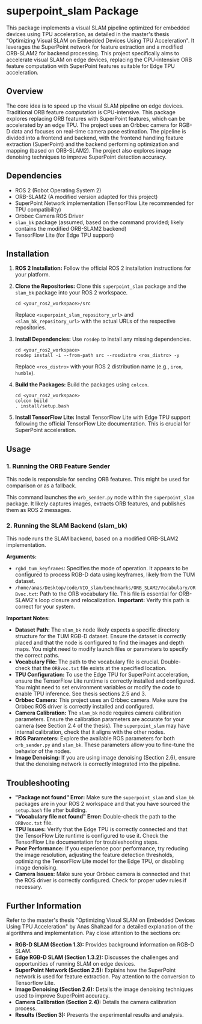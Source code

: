 # superpoint_slam Package

This package implements a visual SLAM pipeline optimized for embedded devices using TPU acceleration, as detailed in the master's thesis "Optimizing Visual SLAM on Embedded Devices Using TPU Acceleration".  It leverages the SuperPoint network for feature extraction and a modified ORB-SLAM2 for backend processing.  This project specifically aims to accelerate visual SLAM on edge devices, replacing the CPU-intensive ORB feature computation with SuperPoint features suitable for Edge TPU acceleration.

## Overview

The core idea is to speed up the visual SLAM pipeline on edge devices.  Traditional ORB feature computation is CPU-intensive. This package explores replacing ORB features with SuperPoint features, which can be accelerated by an edge TPU. The project uses an Orbbec camera for RGB-D data and focuses on real-time camera pose estimation.  The pipeline is divided into a frontend and backend, with the frontend handling feature extraction (SuperPoint) and the backend performing optimization and mapping (based on ORB-SLAM2).  The project also explores image denoising techniques to improve SuperPoint detection accuracy.

## Dependencies

*   ROS 2 (Robot Operating System 2)
*   ORB-SLAM2 (A modified version adapted for this project)
*   SuperPoint Network implementation (TensorFlow Lite recommended for TPU compatibility)
*   Orbbec Camera ROS Driver
*   `slam_bk` package (assumed, based on the command provided; likely contains the modified ORB-SLAM2 backend)
*   TensorFlow Lite (for Edge TPU support)

## Installation

1.  **ROS 2 Installation:**  Follow the official ROS 2 installation instructions for your platform.

2.  **Clone the Repositories:** Clone this `superpoint_slam` package and the `slam_bk` package into your ROS 2 workspace.

    ```
    cd <your_ros2_workspace>/src
    ```

    Replace `<superpoint_slam_repository_url>` and `<slam_bk_repository_url>` with the actual URLs of the respective repositories.

3.  **Install Dependencies:** Use `rosdep` to install any missing dependencies.

    ```
    cd <your_ros2_workspace>
    rosdep install -i --from-path src --rosdistro <ros_distro> -y
    ```

    Replace `<ros_distro>` with your ROS 2 distribution name (e.g., `iron`, `humble`).

4.  **Build the Packages:** Build the packages using `colcon`.

    ```
    cd <your_ros2_workspace>
    colcon build
    . install/setup.bash
    ```

5. **Install TensorFlow Lite:** Install TensorFlow Lite with Edge TPU support following the official TensorFlow Lite documentation. This is crucial for SuperPoint acceleration.

## Usage

### 1. Running the ORB Feature Sender

This node is responsible for sending ORB features.  This might be used for comparison or as a fallback.


This command launches the `orb_sender.py` node within the `superpoint_slam` package.  It likely captures images, extracts ORB features, and publishes them as ROS 2 messages.

### 2. Running the SLAM Backend (slam_bk)

This node runs the SLAM backend, based on a modified ORB-SLAM2 implementation.


**Arguments:**

*   `rgbd_tum_keyframes`:  Specifies the mode of operation.  It appears to be configured to process RGB-D data using keyframes, likely from the TUM dataset.
*   `/home/anas/Desktop/code/VIO_slam/benchmarks/ORB_SLAM2/Vocabulary/ORBvoc.txt`:  Path to the ORB vocabulary file.  This file is essential for ORB-SLAM2's loop closure and relocalization.  **Important:**  Verify this path is correct for your system.

**Important Notes:**

*   **Dataset Path:**  The `slam_bk` node likely expects a specific directory structure for the TUM RGB-D dataset.  Ensure the dataset is correctly placed and that the node is configured to find the images and depth maps.  You might need to modify launch files or parameters to specify the correct paths.
*   **Vocabulary File:** The path to the vocabulary file is crucial. Double-check that the `ORBvoc.txt` file exists at the specified location.
*   **TPU Configuration:** To use the Edge TPU for SuperPoint acceleration, ensure the TensorFlow Lite runtime is correctly installed and configured.  You might need to set environment variables or modify the code to enable TPU inference.  See thesis sections 2.5 and 3.
*   **Orbbec Camera:** This project uses an Orbbec camera.  Make sure the Orbbec ROS driver is correctly installed and configured.
*   **Camera Calibration:** The `slam_bk` node requires camera calibration parameters.  Ensure the calibration parameters are accurate for your camera (see Section 2.4 of the thesis). The `superpoint_slam` may have internal calibration, check that it aligns with the other nodes.
*   **ROS Parameters:** Explore the available ROS parameters for both `orb_sender.py` and `slam_bk`.  These parameters allow you to fine-tune the behavior of the nodes.
*   **Image Denoising:** If you are using image denoising (Section 2.6), ensure that the denoising network is correctly integrated into the pipeline.

## Troubleshooting

*   **"Package not found" Error:**  Make sure the `superpoint_slam` and `slam_bk` packages are in your ROS 2 workspace and that you have sourced the `setup.bash` file after building.
*   **"Vocabulary file not found" Error:**  Double-check the path to the `ORBvoc.txt` file.
*   **TPU Issues:** Verify that the Edge TPU is correctly connected and that the TensorFlow Lite runtime is configured to use it.  Check the TensorFlow Lite documentation for troubleshooting steps.
*   **Poor Performance:** If you experience poor performance, try reducing the image resolution, adjusting the feature detection thresholds, optimizing the TensorFlow Lite model for the Edge TPU, or disabling image denoising.
*   **Camera Issues:** Make sure your Orbbec camera is connected and that the ROS driver is correctly configured. Check for proper udev rules if necessary.

## Further Information

Refer to the master's thesis "Optimizing Visual SLAM on Embedded Devices Using TPU Acceleration" by Anas Shahzad for a detailed explanation of the algorithms and implementation.  Pay close attention to the sections on:

*   **RGB-D SLAM (Section 1.3):** Provides background information on RGB-D SLAM.
*   **Edge RGB-D SLAM (Section 1.3.2):** Discusses the challenges and opportunities of running SLAM on edge devices.
*   **SuperPoint Network (Section 2.5):** Explains how the SuperPoint network is used for feature extraction.  Pay attention to the conversion to Tensorflow Lite.
*   **Image Denoising (Section 2.6):** Details the image denoising techniques used to improve SuperPoint accuracy.
*   **Camera Calibration (Section 2.4):** Details the camera calibration process.
*   **Results (Section 3):** Presents the experimental results and analysis.

